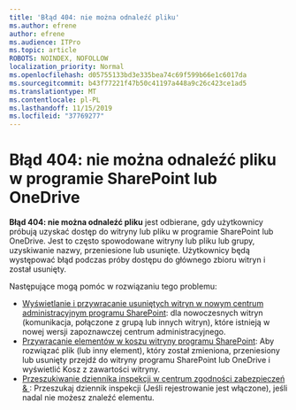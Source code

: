 ```yaml
---
title: 'Błąd 404: nie można odnaleźć pliku'
ms.author: efrene
author: efrene
ms.audience: ITPro
ms.topic: article
ROBOTS: NOINDEX, NOFOLLOW
localization_priority: Normal
ms.openlocfilehash: d05755133bd3e335bea74c69f599b66e1c6017da
ms.sourcegitcommit: b43f77221f47b50c41197a448a9c26c423ce1ad5
ms.translationtype: MT
ms.contentlocale: pl-PL
ms.lasthandoff: 11/15/2019
ms.locfileid: "37769277"
---
```

# <a name="error-404-file-not-found-in-sharepoint-or-onedrive"></a>Błąd 404: nie można odnaleźć pliku w programie SharePoint lub OneDrive

**Błąd 404: nie można odnaleźć pliku** jest odbierane, gdy użytkownicy próbują uzyskać dostęp do witryny lub pliku w programie SharePoint lub OneDrive. Jest to często spowodowane witryny lub pliku lub grupy, uzyskiwanie nazwy, przeniesione lub usunięte.
Użytkownicy będą występować błąd podczas próby dostępu do głównego zbioru witryn i został usunięty.

Następujące mogą pomóc w rozwiązaniu tego problemu:
- [Wyświetlanie i przywracanie usuniętych witryn w nowym centrum administracyjnym programu SharePoint](https://docs.microsoft.com/sharepoint/view-and-restore-deleted-sites-in-new-admin-center): dla nowoczesnych witryn (komunikacja, połączone z grupą lub innych witryn), które istnieją w nowej wersji zapoznawczej centrum administracyjnego.
- [Przywracanie elementów w koszu witryny programu SharePoint](https://support.office.com/article/Restore-items-in-the-Recycle-Bin-of-a-SharePoint-site-6df466b6-55f2-4898-8d6e-c0dff851a0be): Aby rozwiązać plik (lub inny element), który został zmieniona, przeniesiony lub usunięty przejdź do witryny programu SharePoint lub OneDrive i wyświetlić Kosz z zawartości witryny.
- [Przeszukiwanie dziennika inspekcji w centrum zgodności zabezpieczeń &amp; ](https://docs.microsoft.com/office365/securitycompliance/search-the-audit-log-in-security-and-compliance): Przeszukaj dziennik inspekcji (Jeśli rejestrowanie jest włączone), jeśli nadal nie możesz znaleźć elementu.